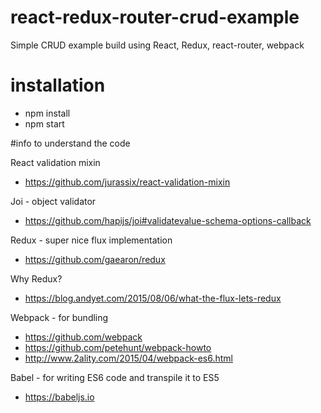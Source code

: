 # react-redux-router-crud-example
Simple CRUD example build using React, Redux, react-router, webpack

# installation

- npm install
- npm start

#info to understand the code

React validation mixin

- https://github.com/jurassix/react-validation-mixin

Joi - object validator

- https://github.com/hapijs/joi#validatevalue-schema-options-callback

Redux - super nice flux implementation

- https://github.com/gaearon/redux

Why Redux?

- https://blog.andyet.com/2015/08/06/what-the-flux-lets-redux

Webpack - for bundling

- https://github.com/webpack
- https://github.com/petehunt/webpack-howto
- http://www.2ality.com/2015/04/webpack-es6.html

Babel - for writing ES6 code and transpile it to ES5

- https://babeljs.io

